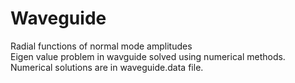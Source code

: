 # Waveguide
Radial functions of normal mode amplitudes<br/>
Eigen value problem in wavguide solved using numerical methods.<br/>
Numerical solutions are in waveguide.data file.<br/>
